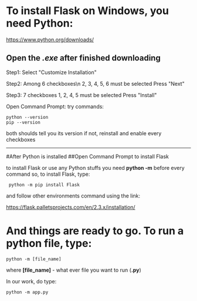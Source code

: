 # To install Flask on Windows, you need Python:

https://www.python.org/downloads/

## Open the *.exe* after finished downloading

Step1: Select "Customize Installation"

Step2: Among 6 checkboxes\n
2, 3, 4, 5, 6 must be selected
Press "Next"

Step3: 7 checkboxes
1, 2, 4, 5 must be selected
Press "Install"

Open Command Prompt:
try commands:
```
python --version
pip --version
```
both shoulds tell you its version
if not, reinstall and enable every checkboxes

--------------------------------------------------------------

#After Python is installed
##Open Command Prompt to install Flask

to install Flask or use any Python stuffs
you need **python -m** before every command
so, to install Flask, type:
```	
 python -m pip install Flask
```
and follow other environments command using the link:

https://flask.palletsprojects.com/en/2.3.x/installation/

# And things are ready to go. To run a python file, type:
```
python -m [file_name]
```

where **[file_name]** - what ever file you want to run (**.py**)

In our work, do type:
```
python -m app.py
```
